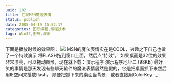 ```yaml
---
uuid: 102
title: 在现MSN魔法表情
status: publish
date: 2005-04-19 15:52:17
categories: 图形编程,编程技术
tags: Win32,图形,演示
---
```

下面是播放时候的效果图： ![](https://skywind3000.github.io/images/blog/wp-content/2011/04/magicvv1.jpg) MSN的魔法表情实在是COOL，兴趣之下自己也做了一个特效演示 将FLASH拖到窗口上面，然后点“特效”， 如果桌面是32位的效果非常漂亮，可以拖动图形，现在就下载：演示程序 演示程序地址二 (98KB)
最好笑的事情是那天发现有些聊天软件的魔法表情居然是假的，它是把桌面抓下来然后用IE空间来播放flash， 顺便把抓下来的桌面当背景．或者直接用ColorKey -_-

